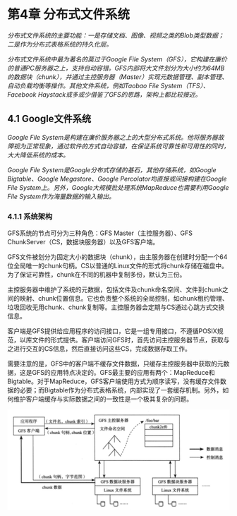 # 第4章 分布式文件系统

*分布式文件系统的主要功能：一是存储文档、图像、视频之类的Blob类型数据；二是作为分布式表格系统的持久化层。*

*分布式文件系统中最为著名的莫过于Google File System（GFS），它构建在廉价的普通PC服务器之上，支持自动容错。GFS内部将大文件划分为大小约为64MB的数据块（chunk），并通过主控服务器（Master）实现元数据管理、副本管理、自动负载均衡等操作。其他文件系统，例如Taobao File System（TFS）、Facebook Haystack或多或少借鉴了GFS的思路，架构上都比较接近。*

## 4.1 Google文件系统

*Google File System是构建在廉价服务器之上的大型分布式系统。他将服务器故障视为正常现象，通过软件的方式自动容错，在保证系统可靠性和可用性的同时，大大降低系统的成本。*

*Google File System是Google分布式存储的基石，其他存储系统，如Google Bigtable、Google Megastore、Google Percolator均直接或间接构建在Google File System上。另外，Google大规模批处理系统MapReduce也需要利用Google File System作为海量数据的输入输出。*

### 4.1.1 系统架构

GFS系统的节点可分为三种角色：GFS Master（主控服务器）、GFS ChunkServer（CS，数据块服务器）以及GFS客户端。

GFS文件被划分为固定大小的数据块（chunk），由主服务器在创建时分配一个64位全局唯一的chunk句柄。CS以普通的Linux文件的形式将chunk存储在磁盘中。为了保证可靠性，chunk在不同的机器中复制多份，默认为三份。

主控服务器中维护了系统的元数据，包括文件及chunk命名空间、文件到chunk之间的映射、chunk位置信息。它也负责整个系统的全局控制，如chunk租约管理、垃圾回收无用chunk、chunk复制等。主控服务器会定期与CS通过心跳方式交换信息。

客户端是GFS提供给应用程序的访问接口，它是一组专用接口，不遵循POSIX规范，以库文件的形式提供。客户端访问GFS时，首先访问主控服务器节点，获取与之进行交互的CS信息，然后直接访问这些CS，完成数据存取工作。

需要注意的是，GFS中的客户端不缓存文件数据，只缓存主控服务器中获取的元数据，这是GFS的应用特点决定的。GFS最主要的应用有两个：MapReduce和Bigtable。对于MapReduce，GFS客户端使用方式为顺序读写，没有缓存文件数据的必要；而Bigtable作为分布式表格系统，内部实现了一套缓存机制。另外，如何维护客户端缓存与实际数据之间的一致性是一个极其复杂的问题。

![GFS整体架构](chapter4-pic/图4.1.1-GFS整体架构.png)